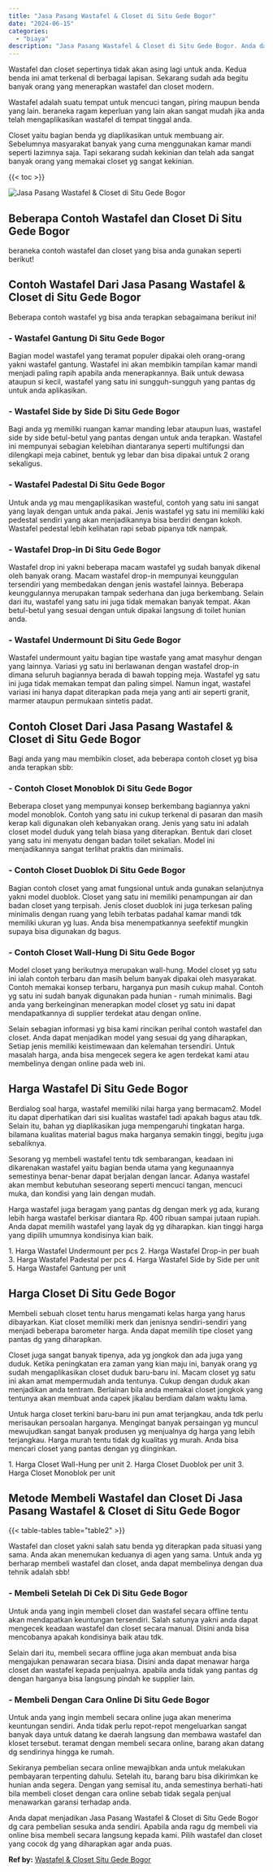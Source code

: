 ```yaml
---
title: "Jasa Pasang Wastafel & Closet di Situ Gede Bogor"
date: "2024-06-15"
categories: 
  - "biaya"
description: "Jasa Pasang Wastafel & Closet di Situ Gede Bogor. Anda dapat menjadikan Jasa Pasang Wastafel & Closet di Situ Gede Bogor dg cara pembelian sesuka anda sendir..."
---
```


Wastafel dan closet sepertinya tidak akan asing lagi untuk anda. Kedua benda ini amat terkenal di berbagai lapisan. Sekarang sudah ada begitu banyak orang yang menerapkan wastafel dan closet modern.

Wastafel adalah suatu tempat untuk mencuci tangan, piring maupun benda yang lain. beraneka ragam keperluan yang lain akan sangat mudah jika anda telah mengaplikasikan wastafel di tempat tinggal anda.

Closet yaitu bagian benda yg diaplikasikan untuk membuang air. Sebelumnya masyarakat banyak yang cuma menggunakan kamar mandi seperti lazimnya saja. Tapi sekarang sudah kekinian dan telah ada sangat banyak orang yang memakai closet yg sangat kekinian.

{{< toc >}}

![Jasa Pasang Wastafel & Closet di Situ Gede Bogor](/images/wastafel-closet-murah50.png)

## Beberapa Contoh Wastafel dan Closet Di Situ Gede Bogor

beraneka contoh wastafel dan closet yang bisa anda gunakan seperti berikut!

## Contoh Wastafel Dari Jasa Pasang Wastafel & Closet di Situ Gede Bogor

Beberapa contoh wastafel yg bisa anda terapkan sebagaimana berikut ini!

### \- Wastafel Gantung Di Situ Gede Bogor

Bagian model wastafel yang teramat populer dipakai oleh orang-orang yakni wastafel gantung. Wastafel ini akan membikin tampilan kamar mandi menjadi paling rapih apabila anda menerapkannya. Baik untuk dewasa ataupun si kecil, wastafel yang satu ini sungguh-sungguh yang pantas dg untuk anda aplikasikan.

### \- Wastafel Side by Side Di Situ Gede Bogor

Bagi anda yg memiliki ruangan kamar manding lebar ataupun luas, wastafel side by side betul-betul yang pantas dengan untuk anda terapkan. Wastafel ini mempunyai sebagian kelebihan diantaranya seperti multifungsi dan dilengkapi meja cabinet, bentuk yg lebar dan bisa dipakai untuk 2 orang sekaligus.

### \- Wastafel Padestal Di Situ Gede Bogor

Untuk anda yg mau mengaplikasikan wasteful, contoh yang satu ini sangat yang layak dengan untuk anda pakai. Jenis wastafel yg satu ini memiliki kaki pedestal sendiri yang akan menjadikannya bisa berdiri dengan kokoh. Wastafel pedestal lebih kelihatan rapi sebab pipanya tdk nampak.

### \- Wastafel Drop-in Di Situ Gede Bogor

Wastafel drop ini yakni beberapa macam wastafel yg sudah banyak dikenal oleh banyak orang. Macam wastafel drop-in mempunyai keunggulan tersendiri yang membedakan dengan jenis wastafel lainnya. Beberapa keunggulannya merupakan tampak sederhana dan juga berkembang. Selain dari itu, wastafel yang satu ini juga tidak memakan banyak tempat. Akan betul-betul yang sesuai dengan untuk dipakai langsung di toilet hunian anda.

### \- Wastafel Undermount Di Situ Gede Bogor

Wastafel undermount yaitu bagian tipe wastafe yang amat masyhur dengan yang lainnya. Variasi yg satu ini berlawanan dengan wastafel drop-in dimana seluruh bagiannya berada di bawah topping meja. Wastafel yg satu ini juga tidak memakan tempat dan paling simpel. Namun ingat, wastafel variasi ini hanya dapat diterapkan pada meja yang anti air seperti granit, marmer ataupun permukaan sintetis padat.

## Contoh Closet Dari Jasa Pasang Wastafel & Closet di Situ Gede Bogor

Bagi anda yang mau membikin closet, ada beberapa contoh closet yg bisa anda terapkan sbb:

### \- Contoh Closet Monoblok Di Situ Gede Bogor

Beberapa closet yang mempunyai konsep berkembang bagiannya yakni model monoblok. Contoh yang satu ini cukup terkenal di pasaran dan masih kerap kali digunakan oleh kebanyakan orang. Jenis yang satu ini adalah closet model duduk yang telah biasa yang diterapkan. Bentuk dari closet yang satu ini menyatu dengan badan toilet sekalian. Model ini menjadikannya sangat terlihat praktis dan minimalis.

### \- Contoh Closet Duoblok Di Situ Gede Bogor

Bagian contoh closet yang amat fungsional untuk anda gunakan selanjutnya yakni model duoblok. Closet yang satu ini memiliki penampungan air dan badan closet yang terpisah. Jenis closet duoblok ini juga terkesan paling minimalis dengan ruang yang lebih terbatas padahal kamar mandi tdk memiliki ukuran yg luas. Anda bisa menempatkannya seefektif mungkin supaya bisa digunakan dg bagus.

### \- Contoh Closet Wall-Hung Di Situ Gede Bogor

Model closet yang berikutnya merupakan wall-hung. Model closet yg satu ini ialah contoh terbaru dan masih belum banyak dipakai oleh masyarakat. Contoh memakai konsep terbaru, harganya pun masih cukup mahal. Contoh yg satu ini sudah banyak digunakan pada hunian - rumah minimalis. Bagi anda yang berkeinginan menerapkan model closet yg satu ini dapat mendapatkannya di supplier terdekat atau dengan online.

Selain sebagian informasi yg bisa kami rincikan perihal contoh wastafel dan closet. Anda dapat menjadikan model yang sesuai dg yang diharapkan, Setiap jenis memiliki keistimewaan dan kelemahan tersendiri. Untuk masalah harga, anda bisa mengecek segera ke agen terdekat kami atau membelinya dengan online pada web ini.

## Harga Wastafel Di Situ Gede Bogor

Berdialog soal harga, wastafel memiliki nilai harga yang bermacam2. Model itu dapat diperhatikan dari sisi kualitas wastafel tadi apakah bagus atau tdk. Selain itu, bahan yg diaplikasikan juga mempengaruhi tingkatan harga. bilamana kualitas material bagus maka harganya semakin tinggi, begitu juga sebaliknya.

Sesorang yg membeli wastafel tentu tdk sembarangan, keadaan ini dikarenakan wastafel yaitu bagian benda utama yang kegunaannya semestinya benar-benar dapat berjalan dengan lancar. Adanya wastafel akan membut kebutuhan seseorang seperti mencuci tangan, mencuci muka, dan kondisi yang lain dengan mudah.

Harga wastafel juga beragam yang pantas dg dengan merk yg ada, kurang lebih harga wastafel berkisar diantara Rp. 400 ribuan sampai jutaan rupiah. Anda dapat memilih wastafel yang layak dg yg diharapkan. kian tinggi harga yang dipilih umumnya kondisinya kian baik.

1\. Harga Wastafel Undermount per pcs 2. Harga Wastafel Drop-in per buah 3. Harga Wastafel Padestal per pcs 4. Harga Wastafel Side by Side per unit 5. Harga Wastafel Gantung per unit

## Harga Closet Di Situ Gede Bogor

Membeli sebuah closet tentu harus mengamati kelas harga yang harus dibayarkan. Kiat closet memiliki merk dan jenisnya sendiri-sendiri yang menjadi beberapa barometer harga. Anda dapat memilih tipe closet yang pantas dg yang diharapkan.

Closet juga sangat banyak tipenya, ada yg jongkok dan ada juga yang duduk. Ketika peningkatan era zaman yang kian maju ini, banyak orang yg sudah mengaplikasikan closet duduk baru-baru ini. Macam closet yg satu ini akan amat mempermudah anda tentunya. Cukup dengan duduk akan menjadikan anda tentram. Berlainan bila anda memakai closet jongkok yang tentunya akan membuat anda capek jikalau berdiam dalam waktu lama.

Untuk harga closet terkini baru-baru ini pun amat terjangkau, anda tdk perlu merisaukan persoalan harganya. Mengingat banyak persaingan yg muncul mewujudkan sangat banyak produsen yg menjualnya dg harga yang lebih terjangkau. Harga murah tentu tidak dg kualitas yg murah. Anda bisa mencari closet yang pantas dengan yg diinginkan.

1\. Harga Closet Wall-Hung per unit 2. Harga Closet Duoblok per unit 3. Harga Closet Monoblok per unit

## Metode Membeli Wastafel dan Closet Di Jasa Pasang Wastafel & Closet di Situ Gede Bogor

{{< table-tables table="table2" >}}

Wastafel dan closet yakni salah satu benda yg diterapkan pada situasi yang sama. Anda akan menemukan keduanya di agen yang sama. Untuk anda yg berharap membeli wastafel dan closet, anda dapat membelinya dengan dua tehnik adalah sbb!

### \- Membeli Setelah Di Cek Di Situ Gede Bogor

Untuk anda yang ingin membeli closet dan wastafel secara offline tentu akan mendapatkan keuntungan tersendiri. Salah satunya yakni anda dapat mengecek keadaan wastafel dan closet secara manual. Disini anda bisa mencobanya apakah kondisinya baik atau tdk.

Selain dari itu, membeli secara offline juga akan membuat anda bisa mengajukan penawaran secara biasa. Disini anda dapat menawar harga closet dan wastafel kepada penjualnya. apabila anda tidak yang pantas dg dengan harganya bisa langsung pindah ke supplier lain.

### \- Membeli Dengan Cara Online Di Situ Gede Bogor

Untuk anda yang ingin membeli secara online juga akan menerima keuntungan sendiri. Anda tidak perlu repot-repot mengeluarkan sangat banyak daya untuk datang ke daerah langsung dan membawa wastafel dan kloset tersebut. teramat dengan membeli secara online, barang akan datang dg sendirinya hingga ke rumah.

Sekiranya pembelian secara online mewajibkan anda untuk melakukan pembayaran terpenting dahulu. Setelah itu, barang baru bisa dikirimkan ke hunian anda segera. Dengan yang semisal itu, anda semestinya berhati-hati bila membeli closet dengan cara online sebab tidak segala penjual menawarkan garansi terhadap anda.

Anda dapat menjadikan Jasa Pasang Wastafel & Closet di Situ Gede Bogor dg cara pembelian sesuka anda sendiri. Apabila anda ragu dg membeli via online bisa membeli secara langsung kepada kami. Pilih wastafel dan closet yang cocok dg yang diharapkan agar anda puas.

**Ref by:** [Wastafel & Closet Situ Gede Bogor](https://id.wikipedia.org/wiki/Wastafel)
